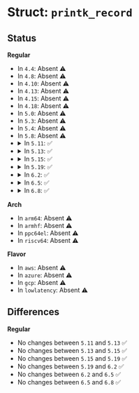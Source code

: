 # Struct: <code>printk_record</code>

## Status
<b>Regular</b>
<ul>
<li>
In <code>4.4</code>: Absent ⚠️
</li>
<li>
In <code>4.8</code>: Absent ⚠️
</li>
<li>
In <code>4.10</code>: Absent ⚠️
</li>
<li>
In <code>4.13</code>: Absent ⚠️
</li>
<li>
In <code>4.15</code>: Absent ⚠️
</li>
<li>
In <code>4.18</code>: Absent ⚠️
</li>
<li>
In <code>5.0</code>: Absent ⚠️
</li>
<li>
In <code>5.3</code>: Absent ⚠️
</li>
<li>
In <code>5.4</code>: Absent ⚠️
</li>
<li>
In <code>5.8</code>: Absent ⚠️
</li>
<li>
<details>
<summary>In <code>5.11</code>: ✅</summary>

```c
struct printk_record {
    struct printk_info *info;
    char *text_buf;
    unsigned int text_buf_size;
};
```
</details>
</li>
<li>
<details>
<summary>In <code>5.13</code>: ✅</summary>

```c
struct printk_record {
    struct printk_info *info;
    char *text_buf;
    unsigned int text_buf_size;
};
```
</details>
</li>
<li>
<details>
<summary>In <code>5.15</code>: ✅</summary>

```c
struct printk_record {
    struct printk_info *info;
    char *text_buf;
    unsigned int text_buf_size;
};
```
</details>
</li>
<li>
<details>
<summary>In <code>5.19</code>: ✅</summary>

```c
struct printk_record {
    struct printk_info *info;
    char *text_buf;
    unsigned int text_buf_size;
};
```
</details>
</li>
<li>
<details>
<summary>In <code>6.2</code>: ✅</summary>

```c
struct printk_record {
    struct printk_info *info;
    char *text_buf;
    unsigned int text_buf_size;
};
```
</details>
</li>
<li>
<details>
<summary>In <code>6.5</code>: ✅</summary>

```c
struct printk_record {
    struct printk_info *info;
    char *text_buf;
    unsigned int text_buf_size;
};
```
</details>
</li>
<li>
<details>
<summary>In <code>6.8</code>: ✅</summary>

```c
struct printk_record {
    struct printk_info *info;
    char *text_buf;
    unsigned int text_buf_size;
};
```
</details>
</li>
</ul>
<b>Arch</b>
<ul>
<li>
In <code>arm64</code>: Absent ⚠️
</li>
<li>
In <code>armhf</code>: Absent ⚠️
</li>
<li>
In <code>ppc64el</code>: Absent ⚠️
</li>
<li>
In <code>riscv64</code>: Absent ⚠️
</li>
</ul>
<b>Flavor</b>
<ul>
<li>
In <code>aws</code>: Absent ⚠️
</li>
<li>
In <code>azure</code>: Absent ⚠️
</li>
<li>
In <code>gcp</code>: Absent ⚠️
</li>
<li>
In <code>lowlatency</code>: Absent ⚠️
</li>
</ul>

## Differences
<b>Regular</b>
<ul>
<li>
No changes between <code>5.11</code> and <code>5.13</code> ✅
</li>
<li>
No changes between <code>5.13</code> and <code>5.15</code> ✅
</li>
<li>
No changes between <code>5.15</code> and <code>5.19</code> ✅
</li>
<li>
No changes between <code>5.19</code> and <code>6.2</code> ✅
</li>
<li>
No changes between <code>6.2</code> and <code>6.5</code> ✅
</li>
<li>
No changes between <code>6.5</code> and <code>6.8</code> ✅
</li>
</ul>
